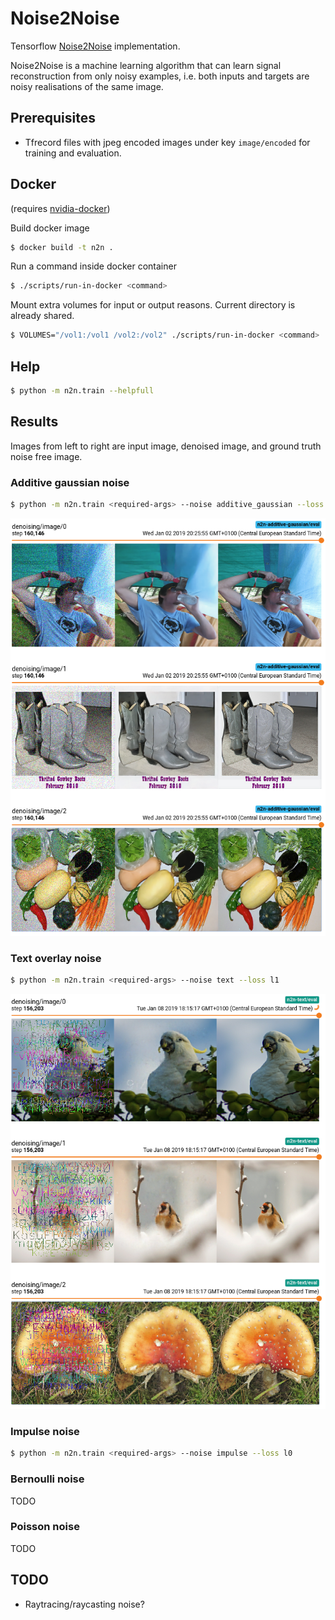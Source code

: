 # Noise2Noise
Tensorflow [Noise2Noise](https://arxiv.org/abs/1803.04189) implementation.

Noise2Noise is a machine learning algorithm that can learn signal reconstruction from only
noisy examples, i.e. both inputs and targets are noisy realisations of the same image.

## Prerequisites
* Tfrecord files with jpeg encoded images under key `image/encoded` for training and evaluation.

## Docker
(requires [nvidia-docker](https://github.com/NVIDIA/nvidia-docker))

Build docker image
```bash
$ docker build -t n2n .
```

Run a command inside docker container
```bash
$ ./scripts/run-in-docker <command>
```

Mount extra volumes for input or output reasons. Current directory is already shared.
```bash
$ VOLUMES="/vol1:/vol1 /vol2:/vol2" ./scripts/run-in-docker <command>
```

## Help
```bash
$ python -m n2n.train --helpfull
```

## Results
Images from left to right are input image, denoised image, and ground truth noise free image.

### Additive gaussian noise
```bash
$ python -m n2n.train <required-args> --noise additive_gaussian --loss l2
```
![additive-gaussian-noise](results/additive-gaussian.png)

### Text overlay noise
```bash
$ python -m n2n.train <required-args> --noise text --loss l1
```
![text-noise](results/text.png)

### Impulse noise
```bash
$ python -m n2n.train <required-args> --noise impulse --loss l0
```

### Bernoulli noise
TODO

### Poisson noise
TODO

## TODO
* Raytracing/raycasting noise?

